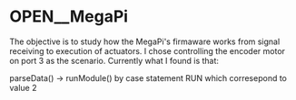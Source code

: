 # OPEN__MegaPi

The objective is to study how the MegaPi's firmaware works from signal receiving to execution of actuators.
I chose controlling the encoder motor on port 3 as the scenario.
Currently what I found is that:
 
parseData() -> runModule() by case statement RUN which corresepond to value 2
